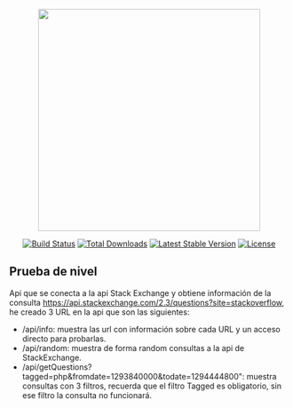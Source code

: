 <p align="center"><a href="https://laravel.com" target="_blank"><img src="https://raw.githubusercontent.com/laravel/art/master/logo-lockup/5%20SVG/2%20CMYK/1%20Full%20Color/laravel-logolockup-cmyk-red.svg" width="400"></a></p>

<p align="center">
<a href="https://travis-ci.org/laravel/framework"><img src="https://travis-ci.org/laravel/framework.svg" alt="Build Status"></a>
<a href="https://packagist.org/packages/laravel/framework"><img src="https://img.shields.io/packagist/dt/laravel/framework" alt="Total Downloads"></a>
<a href="https://packagist.org/packages/laravel/framework"><img src="https://img.shields.io/packagist/v/laravel/framework" alt="Latest Stable Version"></a>
<a href="https://packagist.org/packages/laravel/framework"><img src="https://img.shields.io/packagist/l/laravel/framework" alt="License"></a>
</p>

## Prueba de nivel

Api que se conecta a la api Stack Exchange y obtiene información de la consulta https://api.stackexchange.com/2.3/questions?site=stackoverflow, he creado 3 URL en la api que son las siguientes:

- /api/info: muestra las url con información sobre cada URL y un acceso directo para probarlas.
- /api/random: muestra de forma random consultas a la api de StackExchange.
- /api/getQuestions?tagged=php&fromdate=1293840000&todate=1294444800": muestra consultas con 3 filtros, recuerda que el filtro Tagged es obligatorio, sin ese filtro la consulta no funcionará.


